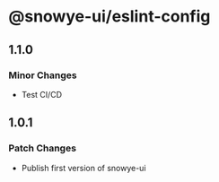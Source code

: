 # @snowye-ui/eslint-config

## 1.1.0

### Minor Changes

- Test CI/CD

## 1.0.1

### Patch Changes

- Publish first version of snowye-ui
